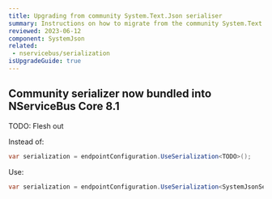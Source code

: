 ```yaml
---
title: Upgrading from community System.Text.Json serialiser
summary: Instructions on how to migrate from the community System.Text.Json serializer to the supported version.
reviewed: 2023-06-12
component: SystemJson
related:
 - nservicebus/serialization
isUpgradeGuide: true
---
```


## Community serializer now bundled into NServiceBus Core 8.1

TODO: Flesh out

Instead of:

```csharp
var serialization = endpointConfiguration.UseSerialization<TODO>();
```

Use:

```csharp
var serialization = endpointConfiguration.UseSerialization<SystemJsonSerializer>();
```


